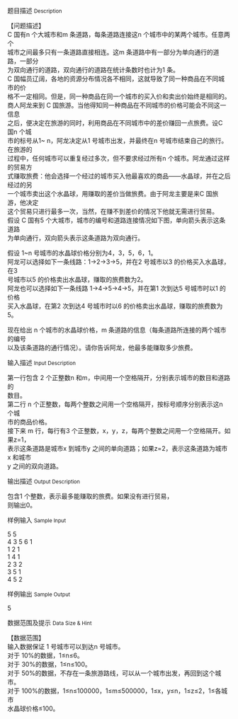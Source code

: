 <div class="panel panel-default">
<div class="area-title">
<span>
题目描述
<small>Description</small>
</span></div>
<div class="panel-body">

<p>【问题描述】<br>C 国有n 个大城市和m 条道路，每条道路连接这n 个城市中的某两个城市。任意两个<br>城市之间最多只有一条道路直接相连。这m 条道路中有一部分为单向通行的道路，一部分<br>为双向通行的道路，双向通行的道路在统计条数时也计为1 条。<br>C 国幅员辽阔，各地的资源分布情况各不相同，这就导致了同一种商品在不同城市的价<br>格不一定相同。但是，同一种商品在同一个城市的买入价和卖出价始终是相同的。<br>商人阿龙来到 C 国旅游。当他得知同一种商品在不同城市的价格可能会不同这一信息<br>之后，便决定在旅游的同时，利用商品在不同城市中的差价赚回一点旅费。设C 国n 个城<br>市的标号从1~ n，阿龙决定从1 号城市出发，并最终在n 号城市结束自己的旅行。在旅游的<br>过程中，任何城市可以重复经过多次，但不要求经过所有n 个城市。阿龙通过这样的贸易方<br>式赚取旅费：他会选择一个经过的城市买入他最喜欢的商品——水晶球，并在之后经过的另<br>一个城市卖出这个水晶球，用赚取的差价当做旅费。由于阿龙主要是来C 国旅游，他决定<br>这个贸易只进行最多一次，当然，在赚不到差价的情况下他就无需进行贸易。<br>假设 C 国有5 个大城市，城市的编号和道路连接情况如下图，单向箭头表示这条道路<br>为单向通行，双向箭头表示这条道路为双向通行。</p>
<p>假设 1~n 号城市的水晶球价格分别为4，3，5，6，1。<br>阿龙可以选择如下一条线路：1-&gt;2-&gt;3-&gt;5，并在2 号城市以3 的价格买入水晶球，在3<br>号城市以5 的价格卖出水晶球，赚取的旅费数为2。<br>阿龙也可以选择如下一条线路 1-&gt;4-&gt;5-&gt;4-&gt;5，并在第1 次到达5 号城市时以1 的价格<br>买入水晶球，在第2 次到达4 号城市时以6 的价格卖出水晶球，赚取的旅费数为5。</p>
<p>现在给出 n 个城市的水晶球价格，m 条道路的信息（每条道路所连接的两个城市的编号<br>以及该条道路的通行情况）。请你告诉阿龙，他最多能赚取多少旅费。</p>

</div>
</div>

<div class="panel panel-default">
<div class="area-title">
<span>
输入描述
<small>Input Description</small>
</span></div>
<div class="panel-body">
<p>第一行包含 2 个正整数n 和m，中间用一个空格隔开，分别表示城市的数目和道路的<br>数目。<br>第二行 n 个正整数，每两个整数之间用一个空格隔开，按标号顺序分别表示这n 个城<br>市的商品价格。<br>接下来 m 行，每行有3 个正整数，x，y，z，每两个整数之间用一个空格隔开。如果z=1，<br>表示这条道路是城市x 到城市y 之间的单向道路；如果z=2，表示这条道路为城市x 和城市<br>y 之间的双向道路。</p>

</div>
</div>
<div  class="panel panel-default">
<div class="area-title">
<span>
输出描述
<small>Output Description</small>
</span></div>
<div class="panel-body">

<p>包含1 个整数，表示最多能赚取的旅费。如果没有进行贸易，<br />则输出0。</p>

</div>
</div>


<div class="panel panel-default">
<div class="area-title">
<span>
样例输入
<small>Sample Input</small>
</span></div>
<div class="panel-body">
<p>5 5<br>4 3 5 6 1<br>1 2 1<br>1 4 1<br>2 3 2<br>3 5 1<br>4 5 2</p>

</div>
</div>

<div class="panel panel-default">
<div class="area-title">
<span>
样例输出
<small>Sample Output</small>
</span></div>
<div class="panel-body">
<p>5</p>

</div>
</div>

<div class="panel panel-default">
<div class="area-title">
<span>
数据范围及提示
<small>Data Size & Hint</small>
</span></div>
<div class="panel-body">
<p>【数据范围】<br>输入数据保证 1 号城市可以到达n 号城市。<br>对于 10%的数据，1≤n≤6。<br>对于 30%的数据，1≤n≤100。<br>对于 50%的数据，不存在一条旅游路线，可以从一个城市出发，再回到这个城市。<br>对于 100%的数据，1≤n≤100000，1≤m≤500000，1≤x，y≤n，1≤z≤2，1≤各城市<br>水晶球价格≤100。</p>
</div>
</div>